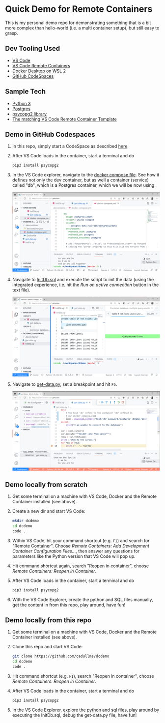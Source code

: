 # Quick Demo for Remote Containers

This is my personal demo repo for demonstrating something that is a bit more complex than hello-world (i.e. a multi container setup), but still easy to grasp.

## Dev Tooling Used
- [VS Code](https://code.visualstudio.com/)
- [VS Code Remote Containers](https://code.visualstudio.com/docs/remote/containers)
- [Docker Desktop on WSL 2](https://docs.docker.com/docker-for-windows/wsl)
- [GitHub CodeSpaces](https://github.com/features/codespaces)

## Sample Tech
- [Python 3](https://www.python.org/)
- [Postgres](https://www.postgresql.org/)
- [psycopg2 library](https://wiki.postgresql.org/wiki/Psycopg2_Tutorial) 
- [The matching VS Code Remote Container Template](https://github.com/microsoft/vscode-dev-containers/tree/v0.183.0/containers/python-3-postgres)

## Demo in GitHub Codespaces

1. In this repo, simply start a CodeSpace as described [here](https://docs.github.com/en/codespaces/developing-in-codespaces/creating-a-codespace#creating-a-codespace).

1. After VS Code loads in the container, start a terminal and do 
   ```sh
   pip3 install psycopg2
   ```
1. In the VS Code explorer, navigate to the [docker compose file](./.devcontainer/docker-compose.yml). See how it defines not only the dev container, but as well a container (service) called "db", which is a Postgres container, which we will be now using.

   ![docker-compose.yml](./media/docker-compose.png)

1. Navigate to [InitDb.sql](./InitDb.sql) and execute the script to init the data (using the integrated experience, i.e. hit the *Run on active connection* button in the text file).

   ![InitDb.sql](./media/DbInit.png)

1. Navigate to [get-data.py](./get-data.py), set a breakpoint and hit `F5`.

   ![docker-compose.yml](./media/get-data.png)

## Demo locally from scratch

1. Get some terminal on a machine with VS Code, Docker and the Remote Container installed (see above).

1. Create a new dir and start VS Code:
   ```sh
   mkdir dcdemo
   cd dcdemo
   code .
   ```

1. Within VS Code, hit your command shortcut (e.g. `F1`) and search for "Remote Container". Choose *Remote Containers: Add Development Container Configuration Files...*, then answer any questions for parameters like the Python version that VS Code will pop up.

1. Hit command shortcut again, search "Reopen in container", choose *Remote Containers: Reopen in Container*.

1. After VS Code loads in the container, start a terminal and do

   ```sh
   pip3 install psycopg2
   ```

1. With the VS Code Explorer, create the python and SQL files manually, get the content in from this repo, play around, have fun!

## Demo locally from this repo

1. Get some terminal on a machine with VS Code, Docker and the Remote Container installed (see above).

1. Clone this repo and start VS Code:
   ```sh
   git clone https://github.com/cadullms/dcdemo
   cd dcdemo
   code .
   ```
1. Hit command shortcut (e.g. `F1`), search "Reopen in container", choose *Remote Containers: Reopen in Container*.

1. After VS Code loads in the container, start a terminal and do 
   ```sh
   pip3 install psycopg2
   ```

1. In the VS Code Explorer, explore the python and sql files, play around by executing the InitDb.sql, debug the get-data.py file, have fun!

